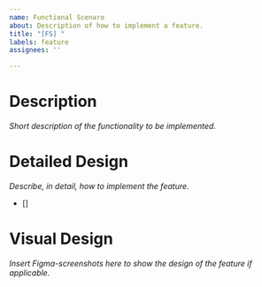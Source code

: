 ```yaml
---
name: Functional Scenaro
about: Description of how to implement a feature.
title: "[FS] "
labels: feature
assignees: ''

---
```


# Description
*Short description of the functionality to be implemented.*

# Detailed Design
*Describe, in detail, how to implement the feature.*
- [] 

# Visual Design
*Insert Figma-screenshots here to show the design of the feature if applicable.*
